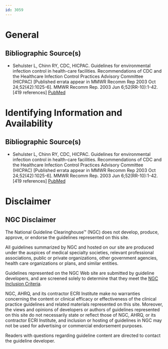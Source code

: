```yaml
---
id: 3059
---
```


# General

## Bibliographic Source(s)

- Sehulster L, Chinn RY, CDC, HICPAC. Guidelines for environmental infection control in health-care facilities. Recommendations of CDC and the Healthcare Infection Control Practices Advisory Committee (HICPAC) [Published errata appear in MMWR Recomm Rep 2003 Oct 24;52(42):1025-6]. MMWR Recomm Rep. 2003 Jun 6;52(RR-10):1-42. [419 references] [ PubMed ](http://www.ncbi.nlm.nih.gov/entrez/query.fcgi?cmd=Retrieve&db=pubmed&dopt=Abstract&list_uids=12836624)

# Identifying Information and Availability

## Bibliographic Source(s)

- Sehulster L, Chinn RY, CDC, HICPAC. Guidelines for environmental infection control in health-care facilities. Recommendations of CDC and the Healthcare Infection Control Practices Advisory Committee (HICPAC) [Published errata appear in MMWR Recomm Rep 2003 Oct 24;52(42):1025-6]. MMWR Recomm Rep. 2003 Jun 6;52(RR-10):1-42. [419 references] [ PubMed ](http://www.ncbi.nlm.nih.gov/entrez/query.fcgi?cmd=Retrieve&db=pubmed&dopt=Abstract&list_uids=12836624)

# Disclaimer

## NGC Disclaimer

The National Guideline Clearinghouse™ (NGC) does not develop, produce, approve, or endorse the guidelines represented on this site.

All guidelines summarized by NGC and hosted on our site are produced under the auspices of medical specialty societies, relevant professional associations, public or private organizations, other government agencies, health care organizations or plans, and similar entities.

Guidelines represented on the NGC Web site are submitted by guideline developers, and are screened solely to determine that they meet the [NGC Inclusion Criteria](/help-and-about/summaries/inclusion-criteria).

NGC, AHRQ, and its contractor ECRI Institute make no warranties concerning the content or clinical efficacy or effectiveness of the clinical practice guidelines and related materials represented on this site. Moreover, the views and opinions of developers or authors of guidelines represented on this site do not necessarily state or reflect those of NGC, AHRQ, or its contractor ECRI Institute, and inclusion or hosting of guidelines in NGC may not be used for advertising or commercial endorsement purposes.

Readers with questions regarding guideline content are directed to contact the guideline developer.

